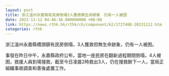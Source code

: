 ```yaml
---
layout: post
title: 浙江溫州永嘉縣有民房倒塌3人獲救無生命跡象　仍有一人被困
date: 2023-11-12 04:46:36.000000000 +08:00
link: https://news.rthk.hk/rthk/ch/component/k2/1727488-20231112.htm
categories: rthk
---
```


浙江溫州永嘉縣橋頭鎮有民房倒塌，3人獲救但無生命跡象，仍有一人被困。

事發在昨日中午，永嘉縣政府公布，當地一座民房在翻新過程期間倒塌，4人被困，救援人員到場搜救，截至今日凌晨2時救出3人，仍在搜救餘下一人，當局正組織事故調查和善後處置工作。
